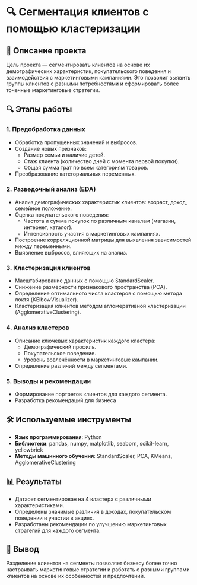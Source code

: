 # 🔍 Сегментация клиентов с помощью кластеризации  

## 📌 Описание проекта  
Цель проекта — сегментировать клиентов на основе их демографических характеристик, покупательского поведения и взаимодействия с маркетинговыми кампаниями. Это позволит выявить группы клиентов с разными потребностями и сформировать более точечные маркетинговые стратегии.  

## 🔍 Этапы работы  

### 1. Предобработка данных  
- Обработка пропущенных значений и выбросов.  
- Создание новых признаков:  
  - Размер семьи и наличие детей.  
  - Стаж клиента (количество дней с момента первой покупки).  
  - Общая сумма трат по всем категориям товаров.  
- Преобразование категориальных переменных.  

### 2. Разведочный анализ (EDA)  
- Анализ демографических характеристик клиентов: возраст, доход, семейное положение.  
- Оценка покупательского поведения:  
  - Частота и сумма покупок по различным каналам (магазин, интернет, каталог).  
  - Интенсивность участия в маркетинговых кампаниях.  
- Построение корреляционной матрицы для выявления зависимостей между переменными.  
- Выявление выбросов, влияющих на анализ.  

### 3. Кластеризация клиентов  
- Масштабирование данных с помощью StandardScaler.  
- Снижение размерности признакового пространства (PCA).  
- Определение оптимального числа кластеров с помощью метода локтя (KElbowVisualizer).  
- Кластеризация клиентов методом агломеративной кластеризации (AgglomerativeClustering).  

### 4. Анализ кластеров  
- Описание ключевых характеристик каждого кластера:  
  - Демографический профиль.  
  - Покупательское поведение.  
  - Уровень вовлечённости в маркетинговые кампании.  
- Определение различий между сегментами.  

### 5. Выводы и рекомендации  
- Формирование портретов клиентов для каждого сегмента.  
- Разработка рекомендаций для бизнеса

## 🛠 Используемые инструменты  
- **Язык программирования**: Python  
- **Библиотеки**: pandas, numpy, matplotlib, seaborn, scikit-learn, yellowbrick  
- **Методы машинного обучения**: StandardScaler, PCA, KMeans, AgglomerativeClustering  

## 📊 Результаты  
- Датасет сегментирован на 4 кластера с различными характеристиками.  
- Определены значимые различия в доходах, покупательском поведении и участии в акциях.  
- Разработаны рекомендации по улучшению маркетинговых стратегий для каждого сегмента.  


## 📌 Вывод  
Разделение клиентов на сегменты позволяет бизнесу более точно настраивать маркетинговые стратегии и работать с разными группами клиентов на основе их особенностей и предпочтений.  
